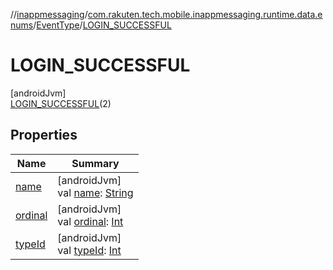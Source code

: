 //[inappmessaging](../../../../index.md)/[com.rakuten.tech.mobile.inappmessaging.runtime.data.enums](../../index.md)/[EventType](../index.md)/[LOGIN_SUCCESSFUL](index.md)

# LOGIN_SUCCESSFUL

[androidJvm]\
[LOGIN_SUCCESSFUL](index.md)(2)

## Properties

| Name | Summary |
|---|---|
| [name](../../-value-type/-i-n-v-a-l-i-d/index.md#-372974862%2FProperties%2F-93201661) | [androidJvm]<br>val [name](../../-value-type/-i-n-v-a-l-i-d/index.md#-372974862%2FProperties%2F-93201661): [String](https://kotlinlang.org/api/latest/jvm/stdlib/kotlin/-string/index.html) |
| [ordinal](../../-value-type/-i-n-v-a-l-i-d/index.md#-739389684%2FProperties%2F-93201661) | [androidJvm]<br>val [ordinal](../../-value-type/-i-n-v-a-l-i-d/index.md#-739389684%2FProperties%2F-93201661): [Int](https://kotlinlang.org/api/latest/jvm/stdlib/kotlin/-int/index.html) |
| [typeId](../type-id.md) | [androidJvm]<br>val [typeId](../type-id.md): [Int](https://kotlinlang.org/api/latest/jvm/stdlib/kotlin/-int/index.html) |
